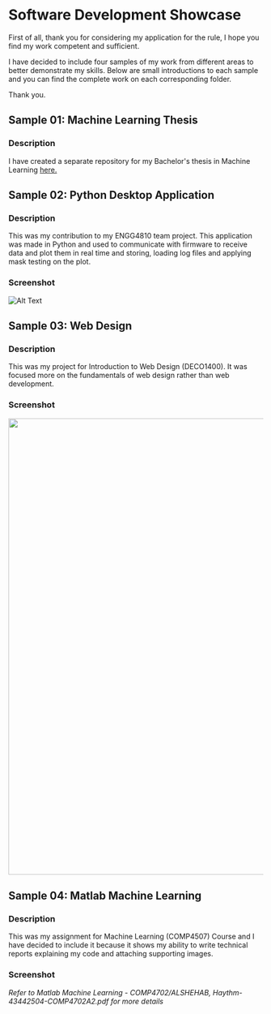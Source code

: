 # Software Development Showcase
First of all, thank you for considering my application for the rule, I hope you find my work competent and sufficient.

I have decided to include four samples of my work from different areas to better demonstrate my skills. Below are small introductions to each sample and you can find the complete work on each corresponding folder.

Thank you.



## Sample 01: Machine Learning Thesis
### __Description__

I have created a separate repository for my Bachelor's thesis in Machine Learning [here.](https://github.com/haythmalshehab/AHRCR)


## Sample 02: Python Desktop Application
### __Description__

This was my contribution to my ENGG4810 team project. This application
was made in Python and used to communicate with firmware to receive data
and plot them in real time and storing, loading log files and applying
mask testing on the plot.

### __Screenshot__

![Alt Text](http://i.cubeupload.com/d13955.gif)

<!--------------------------------------------------------------------->
## Sample 03: Web Design
### __Description__

This was my project for Introduction to Web Design (DECO1400).
It was focused more on the fundamentals of web design rather than web development.

### __Screenshot__
<img src="/Introduction to Web Design - DECO1400/assets/img/deco1400.gif?raw=true" width="900px">

<!--------------------------------------------------------------------->
## Sample 04: Matlab Machine Learning
### __Description__

This was my assignment for Machine Learning (COMP4507) Course and I have
decided to include it because it shows my ability to write technical reports explaining my code and attaching supporting images.

### __Screenshot__

*Refer to Matlab Machine Learning - COMP4702/ALSHEHAB, Haythm-43442504-COMP4702A2.pdf for more details*





